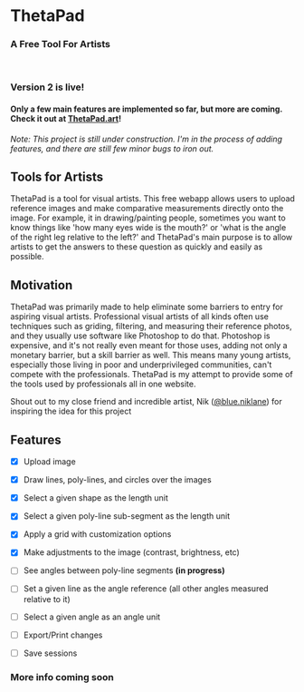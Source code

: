 # ThetaPad
### A Free Tool For Artists
<br/>

### Version 2 is live! 
#### Only a few main features are implemented so far, but more are coming. Check it out at [**ThetaPad.art**](https://thetapad.art/)!

*Note: This project is still under construction. I'm in the process of adding features, and 
there are still few minor bugs to iron out.*

## Tools for Artists
ThetaPad is a tool for visual artists. This free webapp allows users to upload reference images and make comparative measurements directly onto the image. For example, it in drawing/painting people, sometimes you want to know things like 'how many eyes wide is the mouth?' or 'what is the angle of the right leg relative to the left?' and ThetaPad's main purpose is to allow artists to get the answers to these question as quickly and easily as possible.


## Motivation
ThetaPad was primarily made to help eliminate some barriers to entry for aspiring visual artists. Professional visual artists of all kinds often use techniques such as griding, filtering, and measuring their reference photos, and they usually use software like Photoshop to do that. Photoshop is expensive, and it's not really even meant for those uses, adding not only a monetary barrier, but a skill barrier as well. This means many young artists, especially those living in poor and underprivileged communities, can't compete with the professionals. ThetaPad is my attempt to provide some of the tools used by professionals all in one website.


Shout out to my close friend and incredible artist, Nik ([@blue.niklane](https://www.instagram.com/niklane.art/)) for inspiring the idea for this project


## Features

- [x] Upload image
- [x] Draw lines, poly-lines, and circles over the images
- [x] Select a given shape as the length unit
- [x] Select a given poly-line sub-segment as the length unit
- [x] Apply a grid with customization options
- [x] Make adjustments to the image (contrast, brightness, etc)
- [ ] See angles between poly-line segments **(in progress)**
- [ ] Set a given line as the angle reference (all other angles measured relative to it)
- [ ] Select a given angle as an angle unit
- [ ] Export/Print changes
- [ ] Save sessions


### More info coming soon
